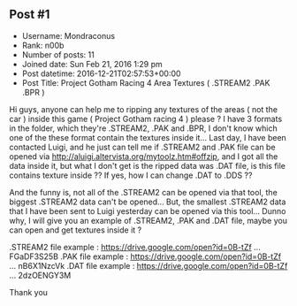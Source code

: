 ## Post #1
- Username: Mondraconus
- Rank: n00b
- Number of posts: 11
- Joined date: Sun Feb 21, 2016 1:29 pm
- Post datetime: 2016-12-21T02:57:53+00:00
- Post Title: Project Gotham Racing 4 Area Textures ( .STREAM2 .PAK .BPR )

Hi guys, anyone can help me to ripping any textures of the areas ( not the car ) inside this game ( Project Gotham racing 4 ) please ?
I have 3 formats in the folder, which they're .STREAM2, .PAK and .BPR, I don't know which one of the these format contain the textures inside it... Last day, I have been contacted Luigi, and he just can tell me if .STREAM2 and .PAK file can be opened via http://aluigi.altervista.org/mytoolz.htm#offzip, and I got all the data inside it, but what I don't get is the ripped data was .DAT file, is this file contains texture inside ?? If yes, how I can change .DAT to .DDS ?? 

And the funny is, not all of the .STREAM2 can be opened via that tool, the biggest .STREAM2 data can't be opened... But, the smallest .STREAM2 data that I have been sent to Luigi yesterday can be opened via this tool... Dunno why, I will give you an example of .STREAM2, .PAK and .DAT file, maybe you can open and get textures inside it ?

.STREAM2 file example : https://drive.google.com/open?id=0B-tZf ... FGaDF3S25B
.PAK file example : https://drive.google.com/open?id=0B-tZf ... nB6X1NzcVk
.DAT file example : https://drive.google.com/open?id=0B-tZf ... 2dzOENGY3M

Thank you

